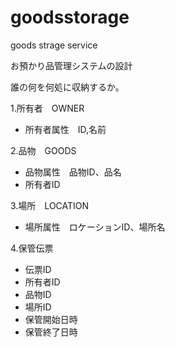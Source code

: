 # goodsstorage
goods strage service

お預かり品管理システムの設計

誰の何を何処に収納するか。

1.所有者　OWNER
* 所有者属性　ID,名前

2.品物　GOODS
* 品物属性　品物ID、品名
* 所有者ID

3.場所　LOCATION
* 場所属性　ロケーションID、場所名

4.保管伝票
* 伝票ID
* 所有者ID
* 品物ID
* 場所ID
* 保管開始日時
* 保管終了日時







